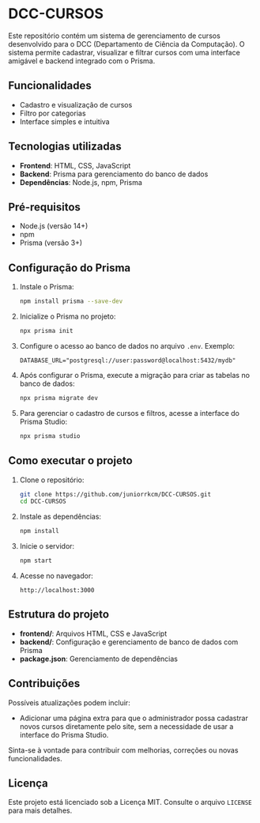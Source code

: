 # DCC-CURSOS

Este repositório contém um sistema de gerenciamento de cursos desenvolvido para o DCC (Departamento de Ciência da Computação). O sistema permite cadastrar, visualizar e filtrar cursos com uma interface amigável e backend integrado com o Prisma.

## Funcionalidades

- Cadastro e visualização de cursos
- Filtro por categorias
- Interface simples e intuitiva

## Tecnologias utilizadas

- **Frontend**: HTML, CSS, JavaScript
- **Backend**: Prisma para gerenciamento do banco de dados
- **Dependências**: Node.js, npm, Prisma

## Pré-requisitos

- Node.js (versão 14+)
- npm
- Prisma (versão 3+)

## Configuração do Prisma

1. Instale o Prisma:
    ```bash
    npm install prisma --save-dev
    ```

2. Inicialize o Prisma no projeto:
    ```bash
    npx prisma init
    ```

3. Configure o acesso ao banco de dados no arquivo `.env`. Exemplo:
    ```
    DATABASE_URL="postgresql://user:password@localhost:5432/mydb"
    ```

4. Após configurar o Prisma, execute a migração para criar as tabelas no banco de dados:
    ```bash
    npx prisma migrate dev
    ```

5. Para gerenciar o cadastro de cursos e filtros, acesse a interface do Prisma Studio:
    ```bash
    npx prisma studio
    ```

## Como executar o projeto

1. Clone o repositório:
    ```bash
    git clone https://github.com/juniorrkcm/DCC-CURSOS.git
    cd DCC-CURSOS
    ```

2. Instale as dependências:
    ```bash
    npm install
    ```

3. Inicie o servidor:
    ```bash
    npm start
    ```

4. Acesse no navegador:
    ```
    http://localhost:3000
    ```

## Estrutura do projeto

- **frontend/**: Arquivos HTML, CSS e JavaScript
- **backend/**: Configuração e gerenciamento de banco de dados com Prisma
- **package.json**: Gerenciamento de dependências

## Contribuições

Possíveis atualizações podem incluir:
- Adicionar uma página extra para que o administrador possa cadastrar novos cursos diretamente pelo site, sem a necessidade de usar a interface do Prisma Studio.

Sinta-se à vontade para contribuir com melhorias, correções ou novas funcionalidades.

## Licença

Este projeto está licenciado sob a Licença MIT. Consulte o arquivo `LICENSE` para mais detalhes.
